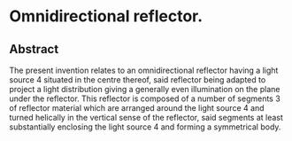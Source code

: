 # Omnidirectional reflector.

## Abstract
The present invention relates to an omnidirectional reflector having a light source 4 situated in the centre thereof, said reflector being adapted to project a light distribution giving a generally even illumination on the plane under the reflector. This reflector is composed of a number of segments 3 of reflector material which are arranged around the light source 4 and turned helically in the vertical sense of the reflector, said segments at least substantially enclosing the light source 4 and forming a symmetrical body.